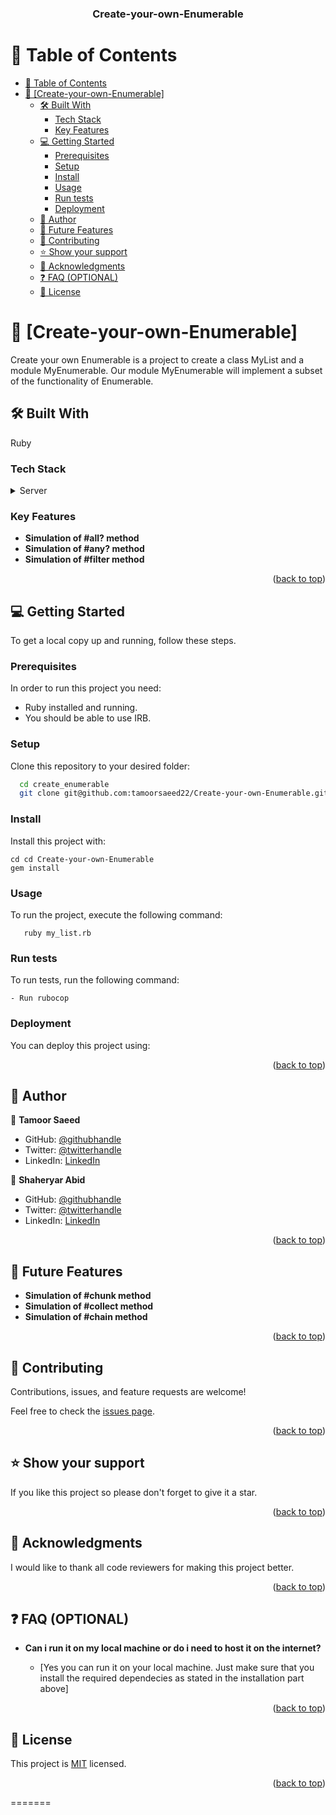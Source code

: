 <a name="readme-top"></a>

<div align="center">


  <h3><b>Create-your-own-Enumerable
</b></h3>

</div>


# 📗 Table of Contents


- [📗 Table of Contents](#-table-of-contents)
- [📖 \[Create-your-own-Enumerable\] ](#-Create-your-own-Enumerable)
  - [🛠 Built With ](#-built-with-)
    - [Tech Stack ](#tech-stack-)
    - [Key Features ](#key-features-)
  - [💻 Getting Started ](#-getting-started-)
    - [Prerequisites](#prerequisites)
    - [Setup](#setup)
    - [Install](#install)
    - [Usage](#usage)
    - [Run tests](#run-tests)
    - [Deployment](#deployment)
  - [👥 Author ](#-author-)
  - [🔭 Future Features ](#-future-features-)
  - [🤝 Contributing ](#-contributing-)
  - [⭐️ Show your support ](#️-show-your-support-)
  - [🙏 Acknowledgments ](#-acknowledgments-)
  - [❓ FAQ (OPTIONAL) ](#-faq-optional-)
  - [📝 License ](#-license-)


# 📖 [Create-your-own-Enumerable] <a name="about-project"></a>
Create your own Enumerable is a project to create a class MyList and a module MyEnumerable. Our module MyEnumerable will implement a subset of the functionality of Enumerable.
## 🛠 Built With <a name="built-with"></a>
Ruby

### Tech Stack <a name="tech-stack"></a>

<details>
  <summary>Server</summary>
  <ul>
    <li><a https://www.ruby-lang.org/en/>Ruby</a></li>
  </ul>
</details>



### Key Features <a name="key-features"></a>

- **Simulation of #all? method**
- **Simulation of #any? method**
- **Simulation of #filter method**

<p align="right">(<a href="#readme-top">back to top</a>)</p>



## 💻 Getting Started <a name="getting-started"></a>


To get a local copy up and running, follow these steps.

### Prerequisites

In order to run this project you need:

- Ruby installed and running.
- You should be able to use IRB.


### Setup

Clone this repository to your desired folder:
```sh
  cd create_enumerable
  git clone git@github.com:tamoorsaeed22/Create-your-own-Enumerable.git
```


### Install

Install this project with:
```
cd cd Create-your-own-Enumerable
gem install
```

### Usage

To run the project, execute the following command:

```
   ruby my_list.rb
```


### Run tests

To run tests, run the following command:
```
- Run rubocop
```
### Deployment

You can deploy this project using:


<p align="right">(<a href="#readme-top">back to top</a>)</p>


## 👥 Author <a name="authors"></a>

👤 **Tamoor Saeed**

- GitHub: [@githubhandle](https://github.com/tamoorsaeed22)
- Twitter: [@twitterhandle](https://www.linkedin.com/in/tamoor-saeed-58912a233/)
- LinkedIn: [LinkedIn](https://linkedin.com/in/linkedinhandle)

👤 **Shaheryar Abid**

- GitHub: [@githubhandle](https://github.com/Shaheryar0054)
- Twitter: [@twitterhandle](https://twitter.com/sharyar0310)
- LinkedIn: [LinkedIn](https://www.linkedin.com/in/shaheryar-abid/)


<p align="right">(<a href="#readme-top">back to top</a>)</p>


## 🔭 Future Features <a name="future-features"></a>


-  **Simulation of #chunk method**
-  **Simulation of #collect method**
-  **Simulation of #chain method**

<p align="right">(<a href="#readme-top">back to top</a>)</p>


## 🤝 Contributing <a name="contributing"></a>

Contributions, issues, and feature requests are welcome!

Feel free to check the [issues page](../../issues/).

<p align="right">(<a href="#readme-top">back to top</a>)</p>


## ⭐️ Show your support <a name="support"></a>


If you like this project so please don't forget to give it a star.

<p align="right">(<a href="#readme-top">back to top</a>)</p>


## 🙏 Acknowledgments <a name="acknowledgements"></a>

I would like to thank all code reviewers for making this project better.

<p align="right">(<a href="#readme-top">back to top</a>)</p>


## ❓ FAQ (OPTIONAL) <a name="faq"></a>

- **Can i run it on my local machine or do i need to host it on the internet?**

  - [Yes you can run it on your local machine. Just make sure that you install the required dependecies as stated in the installation part above]

<p align="right">(<a href="#readme-top">back to top</a>)</p>


## 📝 License <a name="license"></a>
This project is [MIT](LICENSE) licensed.


<p align="right">(<a href="#readme-top">back to top</a>)</p>
=======

